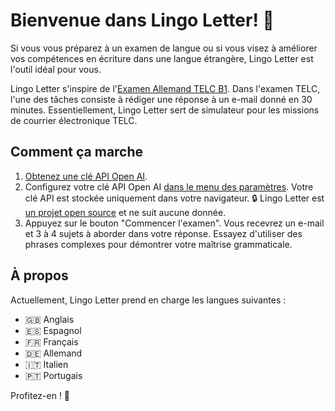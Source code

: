 # Bienvenue dans Lingo Letter! 👋

Si vous vous préparez à un examen de langue ou si vous visez à améliorer vos compétences en écriture dans une langue étrangère, Lingo Letter est l'outil idéal pour vous.

Lingo Letter s'inspire de l'[Examen Allemand TELC B1](https://www.telc.net/sprachpruefungen/deutsch/zertifikat-deutsch-telc-deutsch-b1). Dans l'examen TELC, l'une des tâches consiste à rédiger une réponse à un e-mail donné en 30 minutes. Essentiellement, Lingo Letter sert de simulateur pour les missions de courrier électronique TELC.

## Comment ça marche

1. [Obtenez une clé API Open AI](https://help.openai.com/en/articles/4936850-where-do-i-find-my-api-key).
2. Configurez votre clé API Open AI [dans le menu des paramètres](#settings). Votre clé API est stockée uniquement dans votre navigateur. 🔒 Lingo Letter est [un projet open source](https://github.com/makaroni4/lingo-letter) et ne suit aucune donnée.
3. Appuyez sur le bouton "Commencer l'examen". Vous recevrez un e-mail et 3 à 4 sujets à aborder dans votre réponse. Essayez d'utiliser des phrases complexes pour démontrer votre maîtrise grammaticale.

## À propos

Actuellement, Lingo Letter prend en charge les langues suivantes :

* 🇬🇧 Anglais
* 🇪🇸 Espagnol
* 🇫🇷 Français
* 🇩🇪 Allemand
* 🇮🇹 Italien
* 🇵🇹 Portugais

Profitez-en ! 💌

